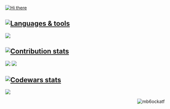 [![Hi there](https://readme-typing-svg.demolab.com?font=Consolas&size=25&duration=7000&pause=10000&color=78FE96&background=000000&width=500&height=60&lines=Hi+there)](https://git.io/typing-svg)

<!--
**mb6ockatf/mb6ockatf** is a ✨ _special_ ✨ repository because its `README.md` (this file) appears on your GitHub profile.

Here are some ideas to get you started:

- 🔭 I’m currently working on ...
- 🌱 I’m currently learning ...
- 👯 I’m looking to collaborate on ...
- 🤔 I’m looking for help with ...
- 💬 Ask me about ...
- 📫 How to reach me: ...
- ⚡ Fun fact: ...
-->

## [![Languages & tools](https://readme-typing-svg.demolab.com?font=Consolas&size=25&duration=7000&pause=10000&color=78FE96&background=000000&width=500&height=60&lines=Languages+%26+tools)](https://git.io/typing-svg)

<img src="https://skillicons.dev/icons?i=python,bash,lua,vim,raspberrypi,linux&theme=dark" />

## [![Contribution stats](https://readme-typing-svg.demolab.com?font=Consolas&size=25&duration=7000&pause=10000&color=78FE96&background=000000&width=500&height=60&lines=Contribution+stats)](https://git.io/typing-svg)

<img src="https://github-readme-stats.vercel.app/api?username=mb6ockatf&count_private=true&show_icons=true&hide_border=true&cache_seconds=86400&theme=merko#gh-dark-mode-only" />
<img src="https://github-readme-stats.vercel.app/api/top-langs/?username=mb6ockatf&count_private=true&show_icons=true&hide_border=true&layout=compact&cache_seconds=8640&langs_count=10&theme=merko#gh-dark-mode-only" />


## [![Codewars stats](https://readme-typing-svg.demolab.com?font=Consolas&size=25&duration=7000&pause=10000&color=78FE96&background=000000&width=500&height=60&lines=Codewars+stats)](https://git.io/typing-svg)

<img src="https://github.r2v.ch/codewars?user=mb6ockatf&stroke=black&top_languages=true&hide_clan=true&theme=nightowl&name=mb6ockatf" />

<div align="right">
  <p> <img src="https://komarev.com/ghpvc/?username=mb6ockatf&label=PROFILE%20VIEWS&color=grey&style=for-the-badge" alt="mb6ockatf" /> </p>
</div>
